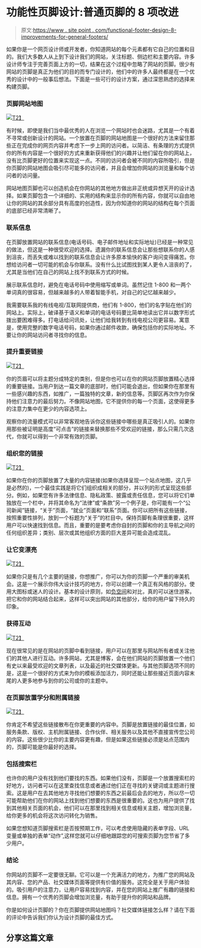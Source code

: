 # 功能性页脚设计:普通页脚的 8 项改进

> 原文:[https://www . site point . com/functional-footer-design-8-improvements-for-general-footers/](https://www.sitepoint.com/functional-footer-design-8-improvements-for-ordinary-footers/)

如果你是一个网页设计师或开发者，你知道网站的每个元素都有它自己的位置和目的。我们大多数人从上到下设计我们的网站，关注标题、侧边栏和主要内容。许多设计师专注于完善页面上方的一切，结果在这个过程中忽略了网站的页脚。很少有网站的页脚是真正为他们的目的而专门设计的，他们中的许多人最终都是在一个优秀的设计中的一般事后想法。下面是一些可行的设计方案，通过深思熟虑的选择来构建页脚。

### 页脚网站地图

[![](../Images/7887a0f4177ee16148f6ab75370f3d33.png)T2】](https://www.sitepoint.com/wp-content/uploads/2012/10/sitemap.jpg)

有时候，即使是我们当中最优秀的人在浏览一个网站时也会迷路，尤其是一个有着不寻常或创新设计的网站。一个放置在页脚的网站地图是一个很好的方法来留住那些正在完成你的网页内容并考虑下一步上网的访问者。以简洁、有条理的方式提供你的所有内容是一个很好的方式来重新获得他们的兴趣并让他们留在你的网站上，没有比页脚更好的位置来实现这一点。不同的访问者会被不同的内容所吸引，但是你页脚的网站地图会吸引尽可能多的访问者，并且会增加你网站的浏览量和每个访问者的访问量。

网站地图页脚也可以创造机会在你网站的其他地方做出非正统或异想天开的设计选择。如果页脚包含一个详细的、实用的结构来显示你的所有内容，你就可以自由地让你的网站的其余部分具有高度的创造性，因为你知道你的网站的结构在每个页面的底部已经非常清晰了。

### 联系信息

在页脚放置网站的联系信息(电话号码、电子邮件地址和实际地址)已经是一种常见的做法，但这是一种很受欢迎的选择。遗漏你的联系信息会让那些想联系你的人感到沮丧，而丢失或难以找到的联系信息会让许多原本愉快的客户询问变得痛苦。你想给访问者一切可能的机会与你联系。没有什么比试图找到某人更令人沮丧的了，尤其是当他们在自己的网站上找不到联系方式的时候。

展示联系信息时，避免在电话号码中使用缩写或单词。虽然记住 1-800 和一两个单词真的很容易，但越来越多的人带着智能手机，对自己的记忆越来越少。

我需要联系我的有线电视/互联网提供商，他们有 1-800，他们的名字贴在他们的网站上。实际上，破译基于语义和单词的电话号码要比简单地读出它并以数字形式拨出要困难得多。打电话给问讯处，让他们给我转到有线电视公司更容易。寓意是，使用完整的数字电话号码，如果你通过邮件收款，确保包括你的实际地址。不要让你的网站访问者寻找你的信息。

### 提升重要链接

[![](../Images/f0b6615dca7d5411ce6de0a99f239902.png)T2】](https://www.sitepoint.com/wp-content/uploads/2012/10/Screen-shot-2012-10-30-at-4.13.44-PM.png)

你的页眉可以将主题分成特定的类别，但是你也可以在你的网站页脚放置精心选择的重要链接。当用户到达一篇文章的底部时，他们可能会退出，但如果你在那里有一些感兴趣的东西，如推广，一篇独特的文章，新的信息等。页脚区再次作为你保持他们注意力的最后努力。不像网站地图，它不提供你的每一个页面，这使得更多的注意力集中在更少的内容选项上。

观察你的流量模式可以非常客观地告诉你这些链接中哪些是真正吸引人的。如果你用那些被证明是高度“可点击”的链接来替换那些不受欢迎的链接，那么只需几次迭代，你就可以得到一个非常有效的页脚。

### 组织您的链接

[![](../Images/390c8bfecd03cbd919dd424dc312a7cb.png)T2】](https://www.sitepoint.com/wp-content/uploads/2012/10/Screen-shot-2012-10-30-at-4.34.49-PM.png)

如果你在你的页脚放置了大量的内容链接(如果你选择呈现一个站点地图，这几乎是必然的)，一个最佳实践是将它们组织成相关的部分，并以列的形式呈现这些部分。例如，如果您有许多法律信息、隐私政策、披露或责任信息，您可以将它们单独放在一个栏中，并将其命名为“法律”或“条款”另一个例子是，你可能有一个“公司新闻”链接，“关于”页面，“就业”页面和“联系”页面。你可以把所有这些链接，按照重要性排列，放到一个标题为“关于<your company="" name="">”的栏目中。保持页脚有条理很重要，这样用户可以快速找到信息。而且，重要的是要考虑你自封的页脚和你的主导航之间的任何组织差异；类别、层次或其他组织方面的巨大差异可能会造成混乱。</your>

### 让它变漂亮

[![](../Images/7c62a935d1e418bf3628fccf72e5efbd.png)T2】](https://www.sitepoint.com/wp-content/uploads/2012/10/Screen-shot-2012-10-30-at-4.20.53-PM.png)

如果你只是有几个主要的链接，你想推广，你可以为你的页脚一个严重的审美机会。这是一个展示你伟大设计技巧的地方，你可以创建一个真正有风格的部分。使用大图标或迷人的设计。基本的设计原则，如[负空间](https://www.sitepoint.com/embracing-negative-space-in-your-designs-white-space-tips-to-consider-and-examples-to-admire/ "Embracing Negative Space in Your Designs: White Space Tips to Consider and Examples to Admire")和对比，真的可以迷住游客。把它和你的网站结合起来，这样可以突出网站的其他部分，给你的用户留下持久的印象。

### 获得互动

[![](../Images/ac194fbc96ffb72fe78ea19696e50b27.png)T2】](https://www.sitepoint.com/wp-content/uploads/2012/10/Screen-shot-2012-10-30-at-4.22.50-PM.png)

现在很常见的是在网站的页脚中看到链接，用户可以在那里与网站所有者或关注他们的其他人进行互动。许多网站，尤其是博客，会在他们网站的页脚放置一个他们有史以来最受欢迎的文章列表，以及最近的社交媒体更新。与其他页脚选项不同的是，这是一个很好的方式来为你的模板添加活力，同时还能让那些接近页面内容末尾的人更多地参与到你的公司或你的主题中。

### 在页脚放置学分和附属链接

[![](../Images/38b3b9a7c244203ab31a86837bb4582a.png)T2】](https://www.sitepoint.com/wp-content/uploads/2012/10/Screen-shot-2012-10-30-at-4.27.41-PM.png)

你肯定不希望这些链接散布在你更重要的内容中。页脚是放置链接的最佳位置，如服务条款、版权、主机附属链接、合作伙伴、相关服务以及其他不直接宣传您公司的内容。这些很少比你的主要内容更有趣，但是如果这些链接必须是站点范围内的，页脚可能是你最好的选择。

### 包括搜索栏

也许你的用户没有找到他们要找的东西。如果他们没有，页脚是一个放置搜索栏的好地方，访问者可以在这里查找信息或者通过他们正在寻找的关键词或主题进行搜索。这是用户在去其他地方寻找他们想要的东西之前最后会去的地方，所以尽一切可能帮助他们在你的网站上找到他们想要的东西是很重要的。这也为用户提供了找到其他相关页面的机会，他们可以在那里找到相关信息或相关主题，增加浏览量，给你更多的机会将这次访问转化为销售。

如果您想知道页脚搜索栏是否按预期工作，可以考虑使用隐藏的表单字段、URL 变量或单独的表单“动作”,这样您就可以仔细地跟踪您的可搜索页脚为您节省了多少用户。

### 结论

你网站的页脚不一定要很无聊。它可以是一个充满活力的地方，为推广您的网站及其内容、您的产品、社交媒体页面等提供有价值的服务。这完全是关于用户体验的。吸引用户的注意力，让用户容易找到内容，并在您的网站上推广有趣的链接和信息。拥有一个优秀的页脚会增加浏览量，有助于提升你的网站和品牌。

你是如何设计页脚的？你在页脚提供网站地图吗？社交媒体链接怎么样？请在下面的评论中告诉我们你认为设计页脚的最佳方式。

## 分享这篇文章